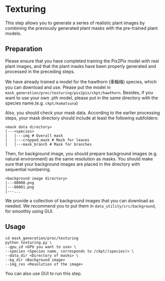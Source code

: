 # Texturing
This step allows you to generate a series of realistic plant images by combining the previously generated plant masks
with the pre-trained plant models.

## Preparation
Please ensure that you have completed training the Pix2Pix model with real plant images, and that the plant masks have
been properly generated and processed in the preceding steps.

We have already trained a model for the hawthorn (車輪梅) species, which you can download and use.
Please put the model in `mask_generation/proc/texturing/pix2pix/ckpt/hawthorn`. Besides, if you want to use your own .pth
model, please put in the same directory with the species name.(e.g. `ckpt/komatsuna`)

Also, you should check your mask data. According to the earlier processing steps, your mask directory should include at
least the following subfolders:

```
<mask data directory>
|---<species>
|   |---img # Overall mask
|   |---cropped_mask # Mask for leaves
|   |---mask_branch # Mask for branches
```

Then, for background image, you should prepare background images (e.g. natural environment) as the same resolution as
masks. You should make sure that your background images are placed in the directory with sequential numbering.
```
<background image directory>
|---00000.png
|---00001.png
|---...
```
We provide a collection of background images that you can download as needed. We recommend you to put them in 
`data_utility/src/background`, for smoothly using GUI.

## Usage
```
cd mask_generation/proc/texturing
python texturing.py \
--gpu_id <GPU you want to use> \
--species <Species name, corresponds to /ckpt/(species)> \
--data_dir <Directory of masks> \
--bg_dir <Background image>
--img_res <Resolution of the image>
```
You can also use GUI to run this step.